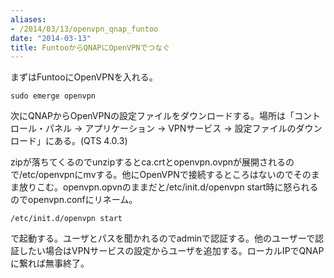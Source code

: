 ```yaml
---
aliases:
- /2014/03/13/openvpn_qnap_funtoo
date: "2014-03-13"
title: FuntooからQNAPにOpenVPNでつなぐ
---
```


まずはFuntooにOpenVPNを入れる。

    sudo emerge openvpn

次にQNAPからOpenVPNの設定ファイルをダウンロードする。場所は「コントロール・パネル -> アプリケーション -> VPNサービス -> 設定ファイルのダウンロード」にある。(QTS 4.0.3)

zipが落ちてくるのでunzipするとca.crtとopenvpn.ovpnが展開されるので/etc/openvpnにmvする。他にOpenVPNで接続するところはないのでそのまま放りこむ。openvpn.opvnのままだと/etc/init.d/openvpn start時に怒られるのでopenvpn.confにリネーム。

    /etc/init.d/openvpn start

で起動する。ユーザとパスを聞かれるのでadminで認証する。他のユーザーで認証したい場合はVPNサービスの設定からユーザを追加する。ローカルIPでQNAPに繋れば無事終了。